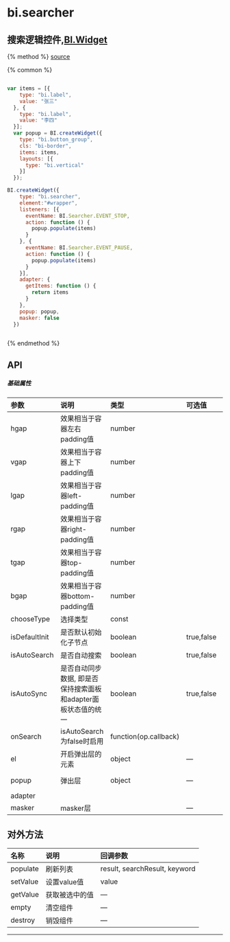 # bi.searcher

## 搜索逻辑控件,[BI.Widget](/core/widget.md)

{% method %}
[source](https://jsfiddle.net/fineui/k6s24et1/)

{% common %}
```javascript

var items = [{
    type: "bi.label",
    value: "张三"
  }, {
    type: "bi.label",
    value: "李四"
  }];
  var popup = BI.createWidget({
    type: "bi.button_group",
    cls: "bi-border",
    items: items,
    layouts: [{
      type: "bi.vertical"
    }]
  });

BI.createWidget({
    type: "bi.searcher",
    element:"#wrapper",
    listeners: [{
      eventName: BI.Searcher.EVENT_STOP,
      action: function () {
        popup.populate(items)
      }
    }, {
      eventName: BI.Searcher.EVENT_PAUSE,
      action: function () {
        popup.populate(items)
      }
    }],
    adapter: {
      getItems: function () {
        return items
      }
    },
    popup: popup,
    masker: false
  })



```

{% endmethod %}

## API
##### 基础属性
| 参数    | 说明           | 类型  | 可选值 | 默认值
| :------ |:-------------  | :-----| :----|:----
| hgap    | 效果相当于容器左右padding值    |    number  |  |  0  |
| vgap    | 效果相当于容器上下padding值    |    number  |  |  0  |
| lgap    | 效果相当于容器left-padding值   |    number  |  |  0  |
| rgap    | 效果相当于容器right-padding值  |    number  |  |  0  |
| tgap    | 效果相当于容器top-padding值    |    number  |  |  0  |
| bgap    | 效果相当于容器bottom-padding值 |    number  |  |  0  |
| chooseType | 选择类型 | const | | CHOOSE_TYPE_SINGLE |
| isDefaultInit | 是否默认初始化子节点 |boolean | true,false | false |
| isAutoSearch | 是否自动搜索 |boolean | true,false | true |
| isAutoSync | 是否自动同步数据, 即是否保持搜索面板和adapter面板状态值的统一 |boolean | true,false | true |
| onSearch | isAutoSearch为false时启用 | function(op.callback) | | |
| el | 开启弹出层的元素 | object | —  | {type: "bi.search_editor"}|
| popup | 弹出层 | object | — |{type: "bi.searcher_view"}|
| adapter | | | | null| 
| masker | masker层 | | — | {offset: {}}|

## 对外方法
| 名称     | 说明                           |  回调参数     
| :------ |:-------------                  | :-----   
| populate | 刷新列表 | result, searchResult, keyword |
| setValue | 设置value值 | value |
| getValue | 获取被选中的值 |—|
| empty| 清空组件|—|
| destroy| 销毁组件|—|



---


